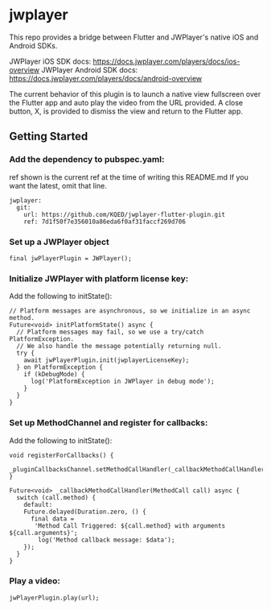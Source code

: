 # jwplayer

This repo provides a bridge between Flutter and JWPlayer's native iOS and Android SDKs.

JWPlayer iOS SDK docs: https://docs.jwplayer.com/players/docs/ios-overview
JWPlayer Android SDK docs: https://docs.jwplayer.com/players/docs/android-overview

The current behavior of this plugin is to launch a native view fullscreen over the 
Flutter app and auto play the video from the URL provided.
A close button, X, is provided to dismiss the view and return to the Flutter app.

## Getting Started

### Add the dependency to pubspec.yaml:
ref shown is the current ref at the time of writing this README.md
If you want the latest, omit that line.
```
jwplayer:
  git:
    url: https://github.com/KQED/jwplayer-flutter-plugin.git
    ref: 7d1f50f7e356010a86eda6f0af31faccf269d706
```

### Set up a JWPlayer object
```
final jwPlayerPlugin = JWPlayer();
```

### Initialize JWPlayer with platform license key:
Add the following to initState():
```
// Platform messages are asynchronous, so we initialize in an async method.
Future<void> initPlatformState() async {
  // Platform messages may fail, so we use a try/catch PlatformException.
  // We also handle the message potentially returning null.
  try {
    await jwPlayerPlugin.init(jwplayerLicenseKey);
  } on PlatformException {
    if (kDebugMode) {
      log('PlatformException in JWPlayer in debug mode');
    }
  }
}
```

### Set up MethodChannel and register for callbacks:
Add the following to initState():
```
void registerForCallbacks() {
  _pluginCallbacksChannel.setMethodCallHandler(_callbackMethodCallHandler);
}

Future<void> _callbackMethodCallHandler(MethodCall call) async {
  switch (call.method) {
    default:
    Future.delayed(Duration.zero, () {
      final data =
       'Method Call Triggered: ${call.method} with arguments ${call.arguments}';
        log('Method callback message: $data');
    });
  }
}
```

### Play a video:
```
jwPlayerPlugin.play(url);
```
